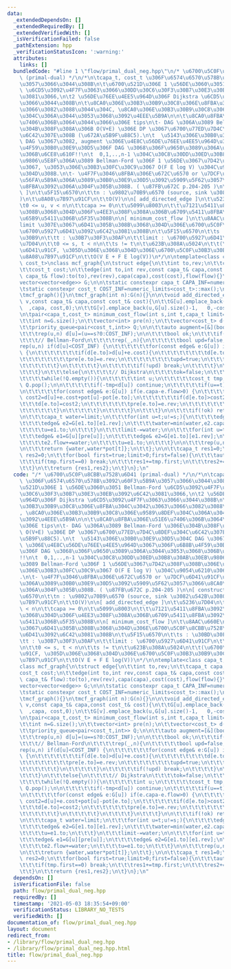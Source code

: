 ```yaml
---
data:
  _extendedDependsOn: []
  _extendedRequiredBy: []
  _extendedVerifiedWith: []
  _isVerificationFailed: false
  _pathExtension: hpp
  _verificationStatusIcon: ':warning:'
  attributes:
    links: []
  bundledCode: "#line 1 \"flow/primal_dual_neg.hpp\"\n/* \u6700\u5C0F\u8CBB\u7528\u6D41\
    \ (primal-dual) */\n/*\n\tcapa_t, cost_t \u306F\u6574\u6570\u578B\u3092\u60F3\u5B9A\
    \u3057\u3066\u3044\u308B\n\t\u6700\u521D\u306E 1 \u56DE\u3060\u3051 Bellman-Ford\
    \ \u6CD5\u3092\u4F7F\u3063\u3066\u30DD\u30C6\u30F3\u30B7\u30E3\u30EB\u3092\u6C42\
    \u3081\u3066,\n\t2 \u56DE\u76EE\u4EE5\u964D\u306F Dijkstra \u6CD5\u3092\u4F7F\u3063\
    \u3066\u3044\u308B\n\t\u8CA0\u306E\u30B3\u30B9\u30C8\u306E\u8FBA\u304C\u3042\u3063\
    \u3066\u3082\u3088\u3044\u304C, \u8CA0\u306E\u30B3\u30B9\u30C8\u306E\u9589\u8DEF\
    \u304C\u306A\u3044\u3053\u3068\u3092\u4EEE\u5B9A\n\n\t\u8CA0\u8FBA\u306E\u51E6\
    \u7406\u306B\u3064\u3044\u3066\u306E tips\n\t- DAG \u306A\u3089 Bellman-Ford \u306E\
    \u304B\u308F\u308A\u306B O(V+E) \u306E DP \u3067\u6700\u77ED\u7D4C\u8DEF\u304C\
    \u6C42\u307E\u308B (\u672A\u5B9F\u88C5).\n\t  \u5143\u306E\u30B0\u30E9\u30D5\u304C\
    \ DAG \u3067\u3082, augment \u306E\u4E8C\u56DE\u76EE\u4EE5\u964D\u3067\u306F\u6B8B\
    \u4F59\u30B0\u30E9\u30D5\u306F DAG \u3068\u306F\u9650\u3089\u306A\u3044\u3053\u3068\
    \u306B\u6CE8\u610F!!\n\t  0,1,..,n-1 \u304C\u30C8\u30DD\u30ED\u30B8\u30AB\u30EB\
    \u9806\u5E8F\u306A\u3089 Bellman-Ford \u306F 1 \u56DE\u3067\u7D42\u308F\u308B\u306E\
    \u3067, \u3053\u306E\u30B3\u30FC\u30C9\u3067 O(F E log V) \u304C\u9054\u6210\u3067\
    \u304D\u308B.\n\t- \u4F7F\u3046\u8FBA\u306E\u672C\u6570 or \u7DCF\u6D41\u91CF\u304C\
    \u56FA\u5B9A\u306A\u3089\u30B0\u30E9\u30D5\u3092\u5909\u5F62\u3057\u3066\u8CA0\
    \u8FBA\u3092\u306A\u304F\u305B\u308B. ( \u87FB\u672C p.204-205 )\n\n[ constructor\
    \ ]\n\t\u5F15\u6570\n\t\tn : \u9802\u70B9\u6570 (source, sink \u3082\u542B\u3080\
    )\n\t\u8A08\u7B97\u91CF\n\t\tO(V)\n\n[ add_directed_edge ]\n\t\u5236\u7D04\n\t\
    \t0 <= u, v < n\n\t\tcapa >= 0\n\t\u5099\u8003\n\t\t\u7121\u5411\u8FBA\u3092\u5F35\
    \u308B\u3068\u304D\u306F\u4EE3\u308F\u308A\u306B\u6709\u5411\u8FBA\u3092\u53CC\
    \u65B9\u5411\u306B\u5F35\u308B\n\n[ minimum_cost_flow ]\n\t\u8AAC\u660E\n\t\t\
    limit \u307E\u3067\u6D41\u305B\u308B\u3068\u304D\u306E\u6700\u5C0F\u8CBB\u7528\
    \u6700\u5927\u6D41\u3092\u6C42\u3081\u308B\n\t\u5F15\u6570\n\t\ts : \u30BD\u30FC\
    \u30B9\n\t\tt : \u30B7\u30F3\u30AF\n\t\tlimit : \u6700\u5927\u6D41\u91CF\n\t\u5236\
    \u7D04\n\t\t0 <= s, t < n\n\t\ts != t\n\t\u623B\u308A\u5024\n\t\t(\u6700\u5927\
    \u6D41\u91CF, \u305D\u306E\u3068\u304D\u306E\u6700\u5C0F\u30B3\u30B9\u30C8)\n\t\
    \u8A08\u7B97\u91CF\n\t\tO(V E + F E log(V))\n*/\n\ntemplate<class capa_t,class\
    \ cost_t>\nclass mcf_graph{\n\tstruct edge{\n\t\tint to,rev;\n\t\tcapa_t capa,flow;\n\
    \t\tcost_t cost;\n\t\tedge(int to,int rev,const capa_t& capa,const cost_t& cost,const\
    \ capa_t& flow):to(to),rev(rev),capa(capa),cost(cost),flow(flow){}\n\t};\n\n\t\
    vector<vector<edge>> G;\n\n\tstatic constexpr capa_t CAPA_INF=numeric_limits<capa_t>::max();\n\
    \tstatic constexpr cost_t COST_INF=numeric_limits<cost_t>::max();\n\npublic:\n\
    \tmcf_graph(){}\n\tmcf_graph(int n):G(n){}\n\n\tvoid add_directed_edge(int u,int\
    \ v,const capa_t& capa,const cost_t& cost){\n\t\tG[u].emplace_back(v,G[v].size()\
    \  ,capa, cost,0);\n\t\tG[v].emplace_back(u,G[u].size()-1,   0,-cost,0);\n\t}\n\
    \n\tpair<capa_t,cost_t> minimum_cost_flow(int s,int t,capa_t limit=CAPA_INF){\n\
    \t\tint n=G.size();\n\t\tvector<int> pre(n);\n\t\tvector<cost_t> d(n),pot(n);\n\
    \t\tpriority_queue<pair<cost_t,int>> Q;\n\n\t\tauto augment=[&](bool first)->pair<capa_t,cost_t>{\n\
    \t\t\trep(u,n) d[u]=(u==s?0:COST_INF);\n\n\t\t\tbool ok;\n\t\t\tif(first){\n\t\
    \t\t\t// Bellman-Ford\n\t\t\t\trep(_,n){\n\t\t\t\t\tbool upd=false;\n\t\t\t\t\t\
    rep(u,n) if(d[u]<COST_INF) {\n\t\t\t\t\t\tfor(const edge& e:G[u]) if(e.capa-e.flow>0)\
    \ {\n\t\t\t\t\t\t\tif(d[e.to]>d[u]+e.cost){\n\t\t\t\t\t\t\t\td[e.to]=d[u]+e.cost;\n\
    \t\t\t\t\t\t\t\tpre[e.to]=e.rev;\n\t\t\t\t\t\t\t\tupd=true;\n\t\t\t\t\t\t\t}\n\
    \t\t\t\t\t\t}\n\t\t\t\t\t}\n\t\t\t\t\tif(!upd) break;\n\t\t\t\t}\n\t\t\t\tok=(d[t]<COST_INF);\n\
    \t\t\t}\n\t\t\telse{\n\t\t\t\t// Dijkstra\n\t\t\t\tok=false;\n\t\t\t\tQ.emplace(0,s);\n\
    \t\t\t\twhile(!Q.empty()){\n\t\t\t\t\tint u;\n\t\t\t\t\tcost_t tmp; tie(tmp,u)=Q.top();\
    \ Q.pop();\n\n\t\t\t\t\tif(-tmp<d[u]) continue;\n\t\t\t\t\tif(u==t) ok=true;\n\
    \n\t\t\t\t\tfor(const edge& e:G[u]) if(e.capa-e.flow>0) {\n\t\t\t\t\t\tcost_t\
    \ cost2=d[u]+e.cost+pot[u]-pot[e.to];\n\t\t\t\t\t\tif(d[e.to]>cost2){\n\t\t\t\t\
    \t\t\td[e.to]=cost2;\n\t\t\t\t\t\t\tpre[e.to]=e.rev;\n\t\t\t\t\t\t\tQ.emplace(-cost2,e.to);\n\
    \t\t\t\t\t\t}\n\t\t\t\t\t}\n\t\t\t\t}\n\t\t\t}\n\n\t\t\tif(!ok) return {0,0};\n\
    \n\t\t\tcapa_t water=limit;\n\t\t\tfor(int u=t;u!=s;){\n\t\t\t\tedge& e1=G[u][pre[u]];\n\
    \t\t\t\tedge& e2=G[e1.to][e1.rev];\n\t\t\t\twater=min(water,e2.capa-e2.flow);\n\
    \t\t\t\tu=e1.to;\n\t\t\t}\n\t\t\tlimit-=water;\n\n\t\t\tfor(int u=t;u!=s;){\n\t\
    \t\t\tedge& e1=G[u][pre[u]];\n\t\t\t\tedge& e2=G[e1.to][e1.rev];\n\t\t\t\te1.flow-=water;\n\
    \t\t\t\te2.flow+=water;\n\t\t\t\tu=e1.to;\n\t\t\t}\n\n\t\t\trep(u,n) pot[u]+=d[u];\n\
    \n\t\t\treturn {water,water*pot[t]};\n\t\t};\n\n\t\tcapa_t res1=0;\n\t\tcost_t\
    \ res2=0;\n\t\tfor(bool first=true;limit>0;first=false){\n\t\t\tauto tmp=augment(first);\n\
    \t\t\tif(tmp.first==0) break;\n\t\t\tres1+=tmp.first;\n\t\t\tres2+=tmp.second;\n\
    \t\t}\n\t\treturn {res1,res2};\n\t}\n};\n"
  code: "/* \u6700\u5C0F\u8CBB\u7528\u6D41 (primal-dual) */\n/*\n\tcapa_t, cost_t\
    \ \u306F\u6574\u6570\u578B\u3092\u60F3\u5B9A\u3057\u3066\u3044\u308B\n\t\u6700\
    \u521D\u306E 1 \u56DE\u3060\u3051 Bellman-Ford \u6CD5\u3092\u4F7F\u3063\u3066\u30DD\
    \u30C6\u30F3\u30B7\u30E3\u30EB\u3092\u6C42\u3081\u3066,\n\t2 \u56DE\u76EE\u4EE5\
    \u964D\u306F Dijkstra \u6CD5\u3092\u4F7F\u3063\u3066\u3044\u308B\n\t\u8CA0\u306E\
    \u30B3\u30B9\u30C8\u306E\u8FBA\u304C\u3042\u3063\u3066\u3082\u3088\u3044\u304C\
    , \u8CA0\u306E\u30B3\u30B9\u30C8\u306E\u9589\u8DEF\u304C\u306A\u3044\u3053\u3068\
    \u3092\u4EEE\u5B9A\n\n\t\u8CA0\u8FBA\u306E\u51E6\u7406\u306B\u3064\u3044\u3066\
    \u306E tips\n\t- DAG \u306A\u3089 Bellman-Ford \u306E\u304B\u308F\u308A\u306B\
    \ O(V+E) \u306E DP \u3067\u6700\u77ED\u7D4C\u8DEF\u304C\u6C42\u307E\u308B (\u672A\
    \u5B9F\u88C5).\n\t  \u5143\u306E\u30B0\u30E9\u30D5\u304C DAG \u3067\u3082, augment\
    \ \u306E\u4E8C\u56DE\u76EE\u4EE5\u964D\u3067\u306F\u6B8B\u4F59\u30B0\u30E9\u30D5\
    \u306F DAG \u3068\u306F\u9650\u3089\u306A\u3044\u3053\u3068\u306B\u6CE8\u610F\
    !!\n\t  0,1,..,n-1 \u304C\u30C8\u30DD\u30ED\u30B8\u30AB\u30EB\u9806\u5E8F\u306A\
    \u3089 Bellman-Ford \u306F 1 \u56DE\u3067\u7D42\u308F\u308B\u306E\u3067, \u3053\
    \u306E\u30B3\u30FC\u30C9\u3067 O(F E log V) \u304C\u9054\u6210\u3067\u304D\u308B\
    .\n\t- \u4F7F\u3046\u8FBA\u306E\u672C\u6570 or \u7DCF\u6D41\u91CF\u304C\u56FA\u5B9A\
    \u306A\u3089\u30B0\u30E9\u30D5\u3092\u5909\u5F62\u3057\u3066\u8CA0\u8FBA\u3092\
    \u306A\u304F\u305B\u308B. ( \u87FB\u672C p.204-205 )\n\n[ constructor ]\n\t\u5F15\
    \u6570\n\t\tn : \u9802\u70B9\u6570 (source, sink \u3082\u542B\u3080)\n\t\u8A08\
    \u7B97\u91CF\n\t\tO(V)\n\n[ add_directed_edge ]\n\t\u5236\u7D04\n\t\t0 <= u, v\
    \ < n\n\t\tcapa >= 0\n\t\u5099\u8003\n\t\t\u7121\u5411\u8FBA\u3092\u5F35\u308B\
    \u3068\u304D\u306F\u4EE3\u308F\u308A\u306B\u6709\u5411\u8FBA\u3092\u53CC\u65B9\
    \u5411\u306B\u5F35\u308B\n\n[ minimum_cost_flow ]\n\t\u8AAC\u660E\n\t\tlimit \u307E\
    \u3067\u6D41\u305B\u308B\u3068\u304D\u306E\u6700\u5C0F\u8CBB\u7528\u6700\u5927\
    \u6D41\u3092\u6C42\u3081\u308B\n\t\u5F15\u6570\n\t\ts : \u30BD\u30FC\u30B9\n\t\
    \tt : \u30B7\u30F3\u30AF\n\t\tlimit : \u6700\u5927\u6D41\u91CF\n\t\u5236\u7D04\
    \n\t\t0 <= s, t < n\n\t\ts != t\n\t\u623B\u308A\u5024\n\t\t(\u6700\u5927\u6D41\
    \u91CF, \u305D\u306E\u3068\u304D\u306E\u6700\u5C0F\u30B3\u30B9\u30C8)\n\t\u8A08\
    \u7B97\u91CF\n\t\tO(V E + F E log(V))\n*/\n\ntemplate<class capa_t,class cost_t>\n\
    class mcf_graph{\n\tstruct edge{\n\t\tint to,rev;\n\t\tcapa_t capa,flow;\n\t\t\
    cost_t cost;\n\t\tedge(int to,int rev,const capa_t& capa,const cost_t& cost,const\
    \ capa_t& flow):to(to),rev(rev),capa(capa),cost(cost),flow(flow){}\n\t};\n\n\t\
    vector<vector<edge>> G;\n\n\tstatic constexpr capa_t CAPA_INF=numeric_limits<capa_t>::max();\n\
    \tstatic constexpr cost_t COST_INF=numeric_limits<cost_t>::max();\n\npublic:\n\
    \tmcf_graph(){}\n\tmcf_graph(int n):G(n){}\n\n\tvoid add_directed_edge(int u,int\
    \ v,const capa_t& capa,const cost_t& cost){\n\t\tG[u].emplace_back(v,G[v].size()\
    \  ,capa, cost,0);\n\t\tG[v].emplace_back(u,G[u].size()-1,   0,-cost,0);\n\t}\n\
    \n\tpair<capa_t,cost_t> minimum_cost_flow(int s,int t,capa_t limit=CAPA_INF){\n\
    \t\tint n=G.size();\n\t\tvector<int> pre(n);\n\t\tvector<cost_t> d(n),pot(n);\n\
    \t\tpriority_queue<pair<cost_t,int>> Q;\n\n\t\tauto augment=[&](bool first)->pair<capa_t,cost_t>{\n\
    \t\t\trep(u,n) d[u]=(u==s?0:COST_INF);\n\n\t\t\tbool ok;\n\t\t\tif(first){\n\t\
    \t\t\t// Bellman-Ford\n\t\t\t\trep(_,n){\n\t\t\t\t\tbool upd=false;\n\t\t\t\t\t\
    rep(u,n) if(d[u]<COST_INF) {\n\t\t\t\t\t\tfor(const edge& e:G[u]) if(e.capa-e.flow>0)\
    \ {\n\t\t\t\t\t\t\tif(d[e.to]>d[u]+e.cost){\n\t\t\t\t\t\t\t\td[e.to]=d[u]+e.cost;\n\
    \t\t\t\t\t\t\t\tpre[e.to]=e.rev;\n\t\t\t\t\t\t\t\tupd=true;\n\t\t\t\t\t\t\t}\n\
    \t\t\t\t\t\t}\n\t\t\t\t\t}\n\t\t\t\t\tif(!upd) break;\n\t\t\t\t}\n\t\t\t\tok=(d[t]<COST_INF);\n\
    \t\t\t}\n\t\t\telse{\n\t\t\t\t// Dijkstra\n\t\t\t\tok=false;\n\t\t\t\tQ.emplace(0,s);\n\
    \t\t\t\twhile(!Q.empty()){\n\t\t\t\t\tint u;\n\t\t\t\t\tcost_t tmp; tie(tmp,u)=Q.top();\
    \ Q.pop();\n\n\t\t\t\t\tif(-tmp<d[u]) continue;\n\t\t\t\t\tif(u==t) ok=true;\n\
    \n\t\t\t\t\tfor(const edge& e:G[u]) if(e.capa-e.flow>0) {\n\t\t\t\t\t\tcost_t\
    \ cost2=d[u]+e.cost+pot[u]-pot[e.to];\n\t\t\t\t\t\tif(d[e.to]>cost2){\n\t\t\t\t\
    \t\t\td[e.to]=cost2;\n\t\t\t\t\t\t\tpre[e.to]=e.rev;\n\t\t\t\t\t\t\tQ.emplace(-cost2,e.to);\n\
    \t\t\t\t\t\t}\n\t\t\t\t\t}\n\t\t\t\t}\n\t\t\t}\n\n\t\t\tif(!ok) return {0,0};\n\
    \n\t\t\tcapa_t water=limit;\n\t\t\tfor(int u=t;u!=s;){\n\t\t\t\tedge& e1=G[u][pre[u]];\n\
    \t\t\t\tedge& e2=G[e1.to][e1.rev];\n\t\t\t\twater=min(water,e2.capa-e2.flow);\n\
    \t\t\t\tu=e1.to;\n\t\t\t}\n\t\t\tlimit-=water;\n\n\t\t\tfor(int u=t;u!=s;){\n\t\
    \t\t\tedge& e1=G[u][pre[u]];\n\t\t\t\tedge& e2=G[e1.to][e1.rev];\n\t\t\t\te1.flow-=water;\n\
    \t\t\t\te2.flow+=water;\n\t\t\t\tu=e1.to;\n\t\t\t}\n\n\t\t\trep(u,n) pot[u]+=d[u];\n\
    \n\t\t\treturn {water,water*pot[t]};\n\t\t};\n\n\t\tcapa_t res1=0;\n\t\tcost_t\
    \ res2=0;\n\t\tfor(bool first=true;limit>0;first=false){\n\t\t\tauto tmp=augment(first);\n\
    \t\t\tif(tmp.first==0) break;\n\t\t\tres1+=tmp.first;\n\t\t\tres2+=tmp.second;\n\
    \t\t}\n\t\treturn {res1,res2};\n\t}\n};\n"
  dependsOn: []
  isVerificationFile: false
  path: flow/primal_dual_neg.hpp
  requiredBy: []
  timestamp: '2021-05-03 18:35:54+09:00'
  verificationStatus: LIBRARY_NO_TESTS
  verifiedWith: []
documentation_of: flow/primal_dual_neg.hpp
layout: document
redirect_from:
- /library/flow/primal_dual_neg.hpp
- /library/flow/primal_dual_neg.hpp.html
title: flow/primal_dual_neg.hpp
---
```

